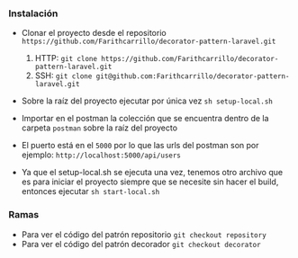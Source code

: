 ### Instalación

* Clonar el proyecto desde el repositorio `https://github.com/Farithcarrillo/decorator-pattern-laravel.git`
    1. HTTP: `git clone https://github.com/Farithcarrillo/decorator-pattern-laravel.git`
    2. SSH:  `git clone git@github.com:Farithcarrillo/decorator-pattern-laravel.git`
* Sobre la raíz del proyecto ejecutar por única vez `sh setup-local.sh`
* Importar en el postman la colección que se encuentra dentro de la carpeta `postman` sobre la raíz del proyecto

* El puerto está en el `5000` por lo que las urls del postman son por ejemplo: `http://localhost:5000/api/users`

* Ya que el setup-local.sh se ejecuta una vez,  tenemos otro archivo que es para iniciar el proyecto siempre que se 
  necesite sin hacer el build, entonces ejecutar `sh start-local.sh`

### Ramas

* Para ver el código del patrón repositorio `git checkout repository`
* Para ver el código del patrón decorador `git checkout decorator`



